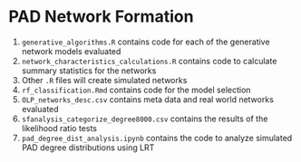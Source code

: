 # PAD Network Formation
1. `generative_algorithms.R` contains code for each of the generative network models evaluated
2. `network_characteristics_calculations.R` contains code to calculate summary statistics for the networks
3. Other `.R` files will create simulated networks
4. `rf_classification.Rmd` contains code for the model selection
5. `OLP_networks_desc.csv` contains meta data and real world networks evaluated
6. `sfanalysis_categorize_degree8000.csv` contains the results of the likelihood ratio tests
7. `pad_degree_dist_analysis.ipynb` contains the code to analyze simulated PAD degree distributions using LRT
